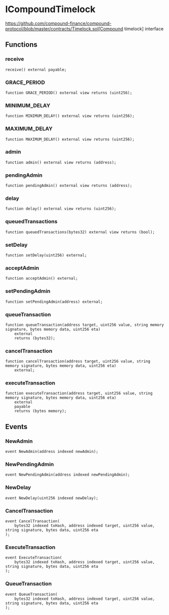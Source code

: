 # ICompoundTimelock
https://github.com/compound-finance/compound-protocol/blob/master/contracts/Timelock.sol[Compound timelock] interface


## Functions
### receive


```solidity
receive() external payable;
```

### GRACE_PERIOD


```solidity
function GRACE_PERIOD() external view returns (uint256);
```

### MINIMUM_DELAY


```solidity
function MINIMUM_DELAY() external view returns (uint256);
```

### MAXIMUM_DELAY


```solidity
function MAXIMUM_DELAY() external view returns (uint256);
```

### admin


```solidity
function admin() external view returns (address);
```

### pendingAdmin


```solidity
function pendingAdmin() external view returns (address);
```

### delay


```solidity
function delay() external view returns (uint256);
```

### queuedTransactions


```solidity
function queuedTransactions(bytes32) external view returns (bool);
```

### setDelay


```solidity
function setDelay(uint256) external;
```

### acceptAdmin


```solidity
function acceptAdmin() external;
```

### setPendingAdmin


```solidity
function setPendingAdmin(address) external;
```

### queueTransaction


```solidity
function queueTransaction(address target, uint256 value, string memory signature, bytes memory data, uint256 eta)
    external
    returns (bytes32);
```

### cancelTransaction


```solidity
function cancelTransaction(address target, uint256 value, string memory signature, bytes memory data, uint256 eta)
    external;
```

### executeTransaction


```solidity
function executeTransaction(address target, uint256 value, string memory signature, bytes memory data, uint256 eta)
    external
    payable
    returns (bytes memory);
```

## Events
### NewAdmin

```solidity
event NewAdmin(address indexed newAdmin);
```

### NewPendingAdmin

```solidity
event NewPendingAdmin(address indexed newPendingAdmin);
```

### NewDelay

```solidity
event NewDelay(uint256 indexed newDelay);
```

### CancelTransaction

```solidity
event CancelTransaction(
    bytes32 indexed txHash, address indexed target, uint256 value, string signature, bytes data, uint256 eta
);
```

### ExecuteTransaction

```solidity
event ExecuteTransaction(
    bytes32 indexed txHash, address indexed target, uint256 value, string signature, bytes data, uint256 eta
);
```

### QueueTransaction

```solidity
event QueueTransaction(
    bytes32 indexed txHash, address indexed target, uint256 value, string signature, bytes data, uint256 eta
);
```


